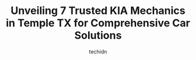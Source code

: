 ---
layout: ampstory
image: https://images.unsplash.com/photo-1576933875027-3314e0a79702?ixlib=rb-4.0.3&ixid=MnwxMjA3fDB8MHxwaG90by1wYWdlfHx8fGVufDB8fHx8&auto=format&fit=crop&w=640&h=853&q=80
author: techidn
featured: false
description: When it comes to finding reliable automotive experts in Temple TX, USA, look no further than the 7 best KIA Mechanic in the area. With their exceptional skills and dedication to providing to
title: Unveiling 7 Trusted KIA Mechanics in Temple TX for Comprehensive Car Solutions
cover:
   title: Unveiling 7 Trusted KIA Mechanics in Temple TX for Comprehensive Car Solutions
   subtitle: Rickpate
   background: https://images.unsplash.com/photo-1576933875027-3314e0a79702?ixlib=rb-4.0.3&ixid=MnwxMjA3fDB8MHxwaG90by1wYWdlfHx8fGVufDB8fHx8&auto=format&fit=crop&w=640&h=853&q=80

pages: 
 - layout: thirds
   top: <h1>#1 BMW of Temple</h1>
   bottom: "<p>We went into BMW Temple just to get a feel on what type of car we would like to purchase. Tyler greeted me and my wife and allowed us to test drive a vehicle. He was so p</p>"
   background: https://www.knot35.com/toplist/wp-content/uploads/2023/06/best-kia-mechanic-1-in-temple-tx-1685832828.jpeg
   backgroundblur: true
 - layout: thirds
   top: <h1>#2 Christian Brothers Automotive Temple</h1>
   bottom: "<p>58 S Kegley Rd, Temple, TX 76502, United States</p>"
   background: https://www.knot35.com/toplist/wp-content/uploads/2023/06/best-kia-mechanic-2-in-temple-tx-1685832828.jpeg
   cta:
      link: https://www.knot35.com/toplist/unveiling-7-trusted-kia-mechanics-in-temple-tx-for-comprehensive-car-solutions/
      text: Unveiling 7 Trusted KIA Mechanics in Temple TX for Comprehensive Car Solutions
 - layout: thirds
   top: <h1>#3 Firestone Complete Auto Care</h1>
   bottom: "<p>3450 S General Bruce Dr, Temple, TX 76504, United States</p>"
   background: https://www.knot35.com/toplist/wp-content/uploads/2023/06/best-kia-mechanic-3-in-temple-tx-1685832829.jpeg
   cta:
      link: https://www.knot35.com/toplist/unveiling-7-trusted-kia-mechanics-in-temple-tx-for-comprehensive-car-solutions/
      text: Unveiling 7 Trusted KIA Mechanics in Temple TX for Comprehensive Car Solutions
 - layout: thirds
   top: <h1>#4 Tricolor Auto - Temple</h1>
   bottom: "<p>3301 S General Bruce Dr, Temple, TX 76504, United States</p>"
   background: https://images.unsplash.com/photo-1552083974-186346191183?ixlib=rb-4.0.3&ixid=MnwxMjA3fDB8MHxwaG90by1wYWdlfHx8fGVufDB8fHx8&auto=format&fit=crop&w=640&h=853&q=80
   cta:
      link: https://www.knot35.com/toplist/unveiling-7-trusted-kia-mechanics-in-temple-tx-for-comprehensive-car-solutions/
      text: Unveiling 7 Trusted KIA Mechanics in Temple TX for Comprehensive Car Solutions
 - layout: thirds
   top: <h1>#5 Tranum Auto Group</h1>
   bottom: "<p>401 N Main St, Temple, TX 76503, United States</p>"
   background: https://images.unsplash.com/photo-1496096265110-f83ad7f96608?ixlib=rb-4.0.3&ixid=MnwxMjA3fDB8MHxwaG90by1wYWdlfHx8fGVufDB8fHx8&auto=format&fit=crop&w=640&h=853&q=80
   cta:
      link: https://www.knot35.com/toplist/unveiling-7-trusted-kia-mechanics-in-temple-tx-for-comprehensive-car-solutions/
      text: Unveiling 7 Trusted KIA Mechanics in Temple TX for Comprehensive Car Solutions
 - layout: thirds
   top: <h1>#6 M & B Auto Repair, Inc.</h1>
   bottom: "<p>1101 E 6th Ave, Belton, TX 76513, United States</p>"
   background: https://images.unsplash.com/photo-1591393223703-56fe1347ac62?ixlib=rb-4.0.3&ixid=MnwxMjA3fDB8MHxwaG90by1wYWdlfHx8fGVufDB8fHx8&auto=format&fit=crop&w=640&h=853&q=80
   cta:
      link: https://www.knot35.com/toplist/unveiling-7-trusted-kia-mechanics-in-temple-tx-for-comprehensive-car-solutions/
      text: Unveiling 7 Trusted KIA Mechanics in Temple TX for Comprehensive Car Solutions
 - layout: thirds
   top: <h1>#7 Adrians Garage</h1>
   bottom: "<p>5225 S 31st St, Temple, TX 76502, United States</p>"
   background: https://images.unsplash.com/photo-1540457036297-448b6b99e91c?ixlib=rb-4.0.3&ixid=MnwxMjA3fDB8MHxwaG90by1wYWdlfHx8fGVufDB8fHx8&auto=format&fit=crop&w=640&h=853&q=80
   cta:
      link: https://www.knot35.com/toplist/unveiling-7-trusted-kia-mechanics-in-temple-tx-for-comprehensive-car-solutions/
      text: Unveiling 7 Trusted KIA Mechanics in Temple TX for Comprehensive Car Solutions
 - layout: thirds
   middle: Continue reading...
   background: https://images.unsplash.com/photo-1561679660-d00ee1e0dc8e?ixlib=rb-4.0.3&ixid=MnwxMjA3fDB8MHxwaG90by1wYWdlfHx8fGVufDB8fHx8&auto=format&fit=crop&w=640&h=853&q=80
   cta:
      link: https://www.knot35.com/toplist/unveiling-7-trusted-kia-mechanics-in-temple-tx-for-comprehensive-car-solutions/
      text: Unveiling 7 Trusted KIA Mechanics in Temple TX for Comprehensive Car Solutions
      
---